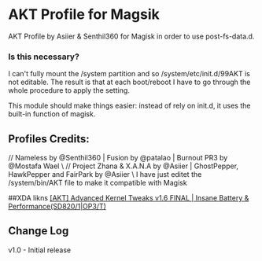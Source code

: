 # AKT Profile for Magsik
AKT Profile by Asiier & Senthil360 for Magisk in order to use post-fs-data.d.

### Is this necessary?
I can't fully mount the /system partition and so /system/etc/init.d/99AKT is not editable.
The result is that at each boot/reboot I have to go through the whole procedure to apply the setting.

This module should make things easier: instead of rely on init.d, it uses the built-in function of magisk.

## Profiles Credits:
// Nameless by @Senthil360 | Fusion by @patalao | Burnout PR3 by @Mostafa Wael \\
// Project Zhana & X.A.N.A by @Asiier | GhostPepper, HawkPepper and FairPark by @Asiier \\
I have just editet the /system/bin/AKT file to make it compatible with Magisk

##XDA likns
	[[AKT] Advanced Kernel Tweaks v1.6 FINAL | Insane Battery & Performance(SD820/1|OP3/T)](https://forum.xda-developers.com/oneplus-3/how-to/advanced-interactive-governor-tweaks-t3476589)

## Change Log
v1.0
    - Initial release
